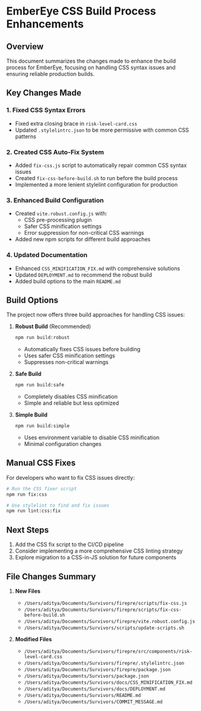 # EmberEye CSS Build Process Enhancements

## Overview

This document summarizes the changes made to enhance the build process for EmberEye, focusing on handling CSS syntax issues and ensuring reliable production builds.

## Key Changes Made

### 1. Fixed CSS Syntax Errors
- Fixed extra closing brace in `risk-level-card.css`
- Updated `.stylelintrc.json` to be more permissive with common CSS patterns

### 2. Created CSS Auto-Fix System
- Added `fix-css.js` script to automatically repair common CSS syntax issues
- Created `fix-css-before-build.sh` to run before the build process
- Implemented a more lenient stylelint configuration for production

### 3. Enhanced Build Configuration
- Created `vite.robust.config.js` with:
  - CSS pre-processing plugin
  - Safer CSS minification settings
  - Error suppression for non-critical CSS warnings
- Added new npm scripts for different build approaches

### 4. Updated Documentation
- Enhanced `CSS_MINIFICATION_FIX.md` with comprehensive solutions
- Updated `DEPLOYMENT.md` to recommend the robust build
- Added build options to the main `README.md`

## Build Options

The project now offers three build approaches for handling CSS issues:

1. **Robust Build** (Recommended)
   ```bash
   npm run build:robust
   ```
   - Automatically fixes CSS issues before building
   - Uses safer CSS minification settings
   - Suppresses non-critical warnings

2. **Safe Build**
   ```bash
   npm run build:safe
   ```
   - Completely disables CSS minification
   - Simple and reliable but less optimized

3. **Simple Build**
   ```bash
   npm run build:simple
   ```
   - Uses environment variable to disable CSS minification
   - Minimal configuration changes

## Manual CSS Fixes

For developers who want to fix CSS issues directly:

```bash
# Run the CSS fixer script
npm run fix:css

# Use stylelint to find and fix issues
npm run lint:css:fix
```

## Next Steps

1. Add the CSS fix script to the CI/CD pipeline
2. Consider implementing a more comprehensive CSS linting strategy
3. Explore migration to a CSS-in-JS solution for future components

## File Changes Summary

1. **New Files**
   - `/Users/aditya/Documents/Survivors/firepre/scripts/fix-css.js`
   - `/Users/aditya/Documents/Survivors/firepre/scripts/fix-css-before-build.sh`
   - `/Users/aditya/Documents/Survivors/firepre/vite.robust.config.js`
   - `/Users/aditya/Documents/Survivors/scripts/update-scripts.sh`

2. **Modified Files**
   - `/Users/aditya/Documents/Survivors/firepre/src/components/risk-level-card.css`
   - `/Users/aditya/Documents/Survivors/firepre/.stylelintrc.json`
   - `/Users/aditya/Documents/Survivors/firepre/package.json`
   - `/Users/aditya/Documents/Survivors/package.json`
   - `/Users/aditya/Documents/Survivors/docs/CSS_MINIFICATION_FIX.md`
   - `/Users/aditya/Documents/Survivors/docs/DEPLOYMENT.md`
   - `/Users/aditya/Documents/Survivors/README.md`
   - `/Users/aditya/Documents/Survivors/COMMIT_MESSAGE.md`
